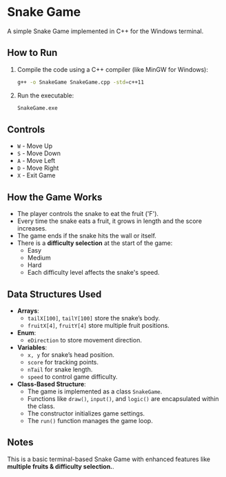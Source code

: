 # Snake Game

A simple Snake Game implemented in C++ for the Windows terminal.

## How to Run

1. Compile the code using a C++ compiler (like MinGW for Windows):
   ```bash
   g++ -o SnakeGame SnakeGame.cpp -std=c++11
   ```
2. Run the executable:
   ```bash
   SnakeGame.exe
   ```

## Controls

- `W` - Move Up
- `S` - Move Down
- `A` - Move Left
- `D` - Move Right
- `X` - Exit Game

## How the Game Works

- The player controls the snake to eat the fruit ('F').
- Every time the snake eats a fruit, it grows in length and the score increases.
- The game ends if the snake hits the wall or itself.
- There is a **difficulty selection** at the start of the game:
  - Easy
  - Medium
  - Hard
  - Each difficulty level affects the snake's speed.

## Data Structures Used

- **Arrays**:
  - `tailX[100]`, `tailY[100]` store the snake’s body.
  - `fruitX[4]`, `fruitY[4]` store multiple fruit positions.
- **Enum**:
  - `eDirection` to store movement direction.
- **Variables**:
  - `x, y` for snake’s head position.
  - `score` for tracking points.
  - `nTail` for snake length.
  - `speed` to control game difficulty.
- **Class-Based Structure**:
  - The game is implemented as a class `SnakeGame`.
  - Functions like `draw()`, `input()`, and `logic()` are encapsulated within the class.
  - The constructor initializes game settings.
  - The `run()` function manages the game loop.

## Notes

This is a basic terminal-based Snake Game with enhanced features like **multiple fruits & difficulty selection.**.

